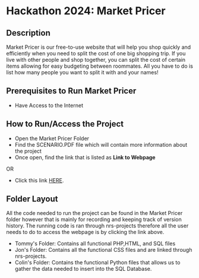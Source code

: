 # Hackathon 2024: Market Pricer
## Description
Market Pricer is our free-to-use website that will help you shop quickly and efficiently when you need to split the cost of one big shopping trip. If you live with other people and shop together, you can split the cost of certain items allowing for easy budgeting between roommates. All you have to do is list how many people you want to split it with and your names!

## Prerequisites to Run Market Pricer
  - Have Access to the Internet

## How to Run/Access the Project
  - Open the Market Pricer Folder
  - Find the SCENARIO.PDF file which will contain more information about the project
  - Once open, find the link that is listed as **Link to Webpage**

OR
  - Click this link [HERE](https://nrs-projects.humboldt.edu/~jt346/hackathon2024/mainpage.php).

## Folder Layout
All the code needed to run the project can be found in the Market Pricer folder however that is mainly for recording and keeping track of version history. The running code is ran through nrs-projects therefore all the user needs to do to access the webpage is by clicking the link above. 
   - Tommy's Folder: Contains all functional PHP,HTML, and SQL files
   - Jon's Folder: Contains all the functional CSS files and are linked through nrs-projects.
   - Colin's Folder: Contains the functional Python files that allows us to gather the data needed to insert into the SQL Database.

